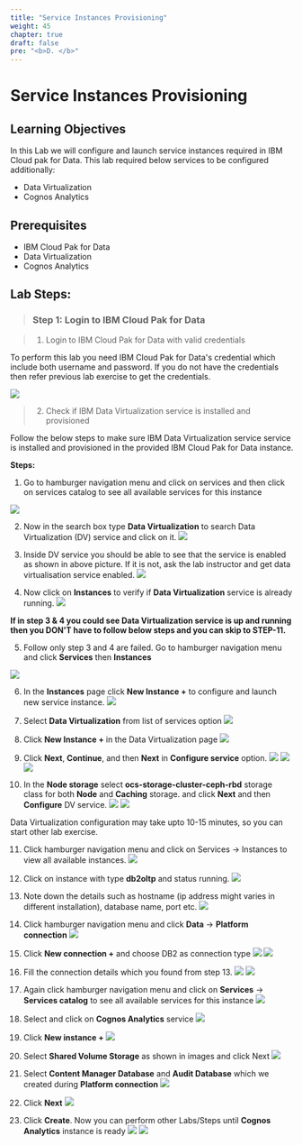 ```yaml
---
title: "Service Instances Provisioning"
weight: 45
chapter: true
draft: false
pre: "<b>D. </b>"
---
```


# Service Instances Provisioning

## Learning Objectives
In this Lab we will configure and launch service instances required in IBM Cloud pak for Data. This lab required below services to be configured additionally:
- Data Virtualization
- Cognos Analytics

## Prerequisites
- IBM Cloud Pak for Data
- Data Virtualization
- Cognos Analytics

## Lab Steps:

> ### Step 1: Login to IBM Cloud Pak for Data

> 1. Login to IBM Cloud Pak for Data with valid credentials

To perform this lab you need IBM Cloud Pak for Data's credential which include both username and password. If you do not have the credentials then refer previous lab exercise to get the credentials.

![](/images/00_getting_started/login.png)

> 2. Check if IBM Data Virtualization service is installed and provisioned

Follow the below steps to make sure IBM Data Virtualization service service is installed and provisioned in the provided IBM Cloud Pak for Data instance.

**Steps:**

1. Go to hamburger navigation menu and click on services and then click on services catalog to see all available services for this instance

![](/images/00_getting_started/dv_install_check.png)

2. Now in the search box type **Data Virtualization** to search Data Virtualization (DV) service and click on it.
![](/images/00_getting_started/service_catalog_dv.png)

3. Inside DV service you should be able to see that the service is enabled as shown in above picture. If it is not, ask the lab instructor and get data virtualisation service enabled.
![](/images/00_getting_started/dv_service_status.png)

4. Now click on **Instances** to verify if **Data Virtualization** service is already running.
![](/images/00_getting_started/dv_health.png)

**If in step 3 & 4 you could see Data Virtualization service is up and running then you DON'T have to follow below steps and you can skip to STEP-11.**

5. Follow only step 3 and 4 are failed. Go to hamburger navigation menu and click **Services** then **Instances**

![](/images/00_getting_started/lab0-1.png)

6. In the **Instances** page click **New Instance +** to configure and launch new service instance.
![](/images/00_getting_started/lab0-2.png)

7. Select **Data Virtualization** from list of services option
![](/images/00_getting_started/lab0-3.png)

8. Click **New Instance +** in the Data Virtualization page
![](/images/00_getting_started/lab0-4.png)

9. Click **Next**, **Continue**, and then **Next** in **Configure service** option.
![](/images/00_getting_started/lab0-5.png)
![](/images/00_getting_started/lab0-6.png)
![](/images/00_getting_started/lab0-7.png)

10. In the **Node storage** select **ocs-storage-cluster-ceph-rbd** storage class for both **Node** and **Caching** storage. and click **Next** and then **Configure** DV service.
![](/images/00_getting_started/lab0-8.png)
![](/images/00_getting_started/lab0-9.png)

Data Virtualization configuration may take upto 10-15 minutes, so you can start other lab exercise.

11. Click hamburger navigation menu and click on Services -> Instances to view all available instances.
![](/images/00_getting_started/service_instance.png)

12. Click on instance with type **db2oltp** and status running.
![](/images/00_getting_started/cognos_instance_1.png)

13. Note down the details such as hostname (ip address might varies in different installation), database name, port etc.
![](/images/00_getting_started/cognos_instance_2.png)

14. Click hamburger navigation menu and click **Data** -> **Platform connection**
![](/images/00_getting_started/cognos_instance_3.png)

15. Click **New connection +** and choose DB2 as connection type
![](/images/00_getting_started/cognos_instance_4.png)
![](/images/00_getting_started/cognos_instance_5.png)

16. Fill the connection details which you found from step 13.
![](/images/00_getting_started/cognos_instance_6.png)
![](/images/00_getting_started/cognos_instance_7.png)

17. Again click hamburger navigation menu and click on **Services** -> **Services catalog** to see all available services for this instance
![](/images/00_getting_started/dv_install_check.png)

18. Select and click on **Cognos Analytics** service
![](/images/00_getting_started/cognos_instance_10.png)

19. Click **New instance +**
![](/images/00_getting_started/cognos_instance_11.png)

20. Select **Shared Volume Storage** as shown in images and click Next
![](/images/00_getting_started/cognos_instance_12.png)

21. Select **Content Manager Database** and **Audit Database** which we created during **Platform connection**
![](/images/00_getting_started/cognos_instance_13.png)

22. Click **Next**
![](/images/00_getting_started/cognos_instance_14.png)

23. Click **Create**. Now you can perform other Labs/Steps until **Cognos Analytics** instance is ready
![](/images/00_getting_started/cognos_instance_15.png)
![](/images/00_getting_started/cognos_instance_16.png)
